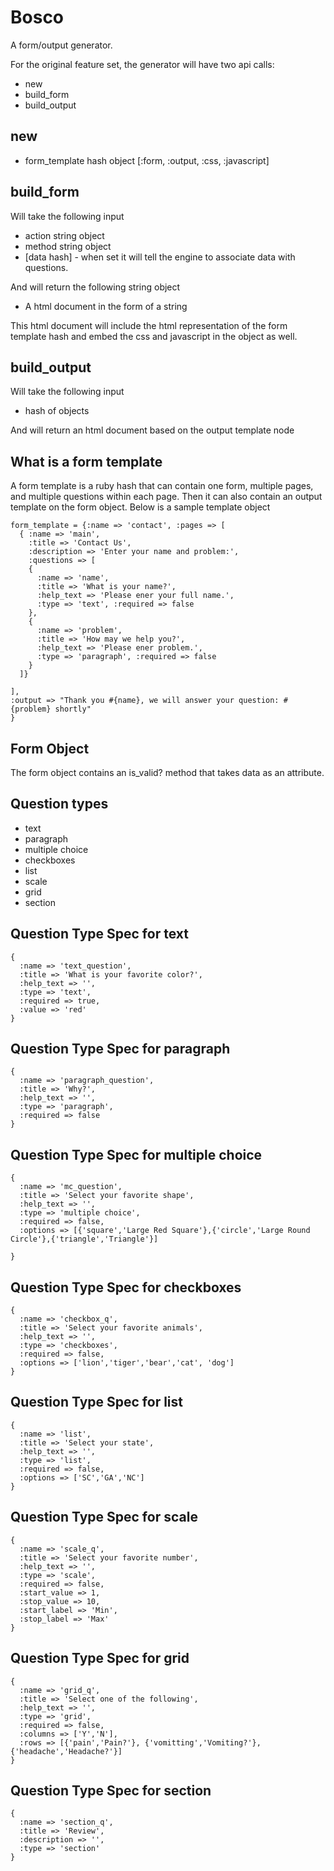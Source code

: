 # Bosco

A form/output generator.

For the original feature set, the generator will have two api calls:

* new
* build_form  
* build_output

## new

* form_template hash object [:form, :output, :css, :javascript]

## build_form

Will take the following input

* action string object
* method string object
* [data hash] - when set it will tell the engine to associate data with questions.

And will return the following string object

* A html document in the form of a string 

This html document will include the html representation of the form template hash and embed the css and javascript in the object as well.


## build_output

Will take the following input

* hash of objects

And will return an html document based on the output template node

## What is a form template

A form template is a ruby hash that can contain one form, multiple pages, and multiple questions within each page.  Then it can also contain an output template on the form object.  Below is a sample template object

    form_template = {:name => 'contact', :pages => [
      { :name => 'main', 
        :title => 'Contact Us', 
        :description => 'Enter your name and problem:', 
        :questions => [
        { 
          :name => 'name', 
          :title => 'What is your name?', 
          :help_text => 'Please ener your full name.', 
          :type => 'text', :required => false
        },
        {
          :name => 'problem', 
          :title => 'How may we help you?', 
          :help_text => 'Please ener problem.', 
          :type => 'paragraph', :required => false          
        }
      ]}
      
    ], 
    :output => "Thank you #{name}, we will answer your question: #{problem} shortly"
    }
    
## Form Object

The form object contains an is_valid? method that takes data as an attribute.


## Question types

* text
* paragraph
* multiple choice
* checkboxes
* list
* scale
* grid
* section

## Question Type Spec for text 

    {
      :name => 'text_question',
      :title => 'What is your favorite color?',
      :help_text => '',
      :type => 'text',
      :required => true,
      :value => 'red'
    }

## Question Type Spec for paragraph

    {
      :name => 'paragraph_question',
      :title => 'Why?',
      :help_text => '',
      :type => 'paragraph',
      :required => false
    }

## Question Type Spec for multiple choice

    {
      :name => 'mc_question',
      :title => 'Select your favorite shape',
      :help_text => '',
      :type => 'multiple choice',
      :required => false,
      :options => [{'square','Large Red Square'},{'circle','Large Round Circle'},{'triangle','Triangle'}]
      
    }

## Question Type Spec for checkboxes

    {
      :name => 'checkbox_q',
      :title => 'Select your favorite animals',
      :help_text => '',
      :type => 'checkboxes',
      :required => false,
      :options => ['lion','tiger','bear','cat', 'dog']
    }


## Question Type Spec for list

    {
      :name => 'list',
      :title => 'Select your state',
      :help_text => '',
      :type => 'list',
      :required => false,
      :options => ['SC','GA','NC']
    }

## Question Type Spec for scale

    {
      :name => 'scale_q',
      :title => 'Select your favorite number',
      :help_text => '',
      :type => 'scale',
      :required => false,
      :start_value => 1,
      :stop_value => 10,
      :start_label => 'Min',
      :stop_label => 'Max'
    }


## Question Type Spec for grid

    {
      :name => 'grid_q',
      :title => 'Select one of the following',
      :help_text => '',
      :type => 'grid',
      :required => false,
      :columns => ['Y','N'],
      :rows => [{'pain','Pain?'}, {'vomitting','Vomiting?'},{'headache','Headache?'}]
    }

## Question Type Spec for section

    {
      :name => 'section_q',
      :title => 'Review',
      :description => '',
      :type => 'section'
    }
  